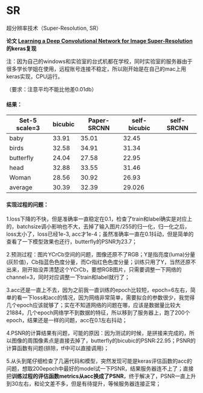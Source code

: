 # SR
超分辨率技术（Super-Resolution, SR）

**论文 [Learning a Deep Convolutional Network for Image Super-Resolution](https://arxiv.org/abs/1501.00092)的keras复现**

注：因为自己的windows和实验室的台式机都在学校，同时实验室的服务器由于很多学长学姐在使用，远程账号连接不稳定，所以刚开始是在自己的mac上用keras实现，CPU运行。

（要求：注意平均不能比他差0.01db）

#### 结果：                

| Set-5 scale=3 | bicubic | Paper-SRCNN | self-bicubic | self-SRCNN |
| ------------- | ------- | ----------- | ------------ | ---------- |
| baby          | 33.91   | 35.01       | 32.45        |            |
| birds         | 32.58   | 34.91       | 31.34        |            |
| butterfly     | 24.04   | 27.58       | 22.95        |            |
| head          | 32.88   | 33.55       | 31.46        |            |
| Woman         | 28.56   | 30.92       | 26.93        |            |
| average       | 30.39   | 32.39       | 29.026       |            |

#### 实现过程的问题：

1.loss下降的不快，但是准确率一直稳定在0.1，检查了train和label确实是对应上的，batchsize调小影响也不大，去掉了输入图片/255的归一化，归一化之后，loss太小了，loss已经1e-3, acc才1e-4；虽然准确率一直在0.1抖动，但是简单的查看了一下模型效果也还行，butterfly的PSNR为23.7；

2.预测过程：图片YCrCb空间的问题，图像还原不了RGB；Y是指亮度(luma)分量(灰阶值)，Cb指蓝色色度分量，而Cr指红色色度分量；训练只用了Y，当然还原不出来，刚开始没弄清楚这个YCrCb，要想RGB图片，只需要调整一下网络的channel=3，同时对应调整一下train和label就行了；

3.acc还是一直上不去，因为之前我一直训练的epoch比较短，epoch=6左右，简单的看一下loss和acc的情况，因为网络非常简单，需要拟合的参数很少，我觉得几个epoch应该就够了；实在不知道网络的问题在哪，应该是数据量比较大21884，几个epoch网络学不到数据的特征，所以移到了服务器上，跑了200个epoch，结果还是一样的问题，acc在0.1左右抖动；

4.PSNR的计算结果有问题，可能的原因：因为测试的时候，是拼接来完成的，所以图像的周围像素点是直接去掉了，butterfly的bicubic的PSNR:22.95；PSNR的计算函数有问题(排除，tf中可以直接调用)；

5.从头到尾仔细检查了几遍代码和模型，突然发现可能是keras评估函数的acc的问题，想取200epoch中最好的model试一下PSNR，结果服务器连不上了；直接把**训练过程的评估函数metrics从acc换成了PSNR**，终于解决了，PSNR一直上升到30左右，和论文差不多，但是有待提升，等候服务器连接正常；
